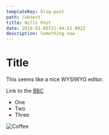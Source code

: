 ```yaml
---
templateKey: blog-post
path: /wbtest
title: Wills Post
date: 2018-01-05T21:44:42.892Z
description: Something new
---
```

# Title

This seems like a nice WYSIWYG editor.

Link to the [BBC](www.bbc.co.uk)

* One
* Two
* Three

![Coffee](/img/jumbotron.jpg)
